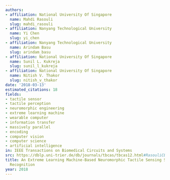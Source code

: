 ```yaml
---
authors:
- affiliation: National University Of Singapore
  name: Mahdi Rasouli
  slug: mahdi_rasouli
- affiliation: Nanyang Technological University
  name: Yi Chen
  slug: yi_chen
- affiliation: Nanyang Technological University
  name: Arindam Basu
  slug: arindam_basu
- affiliation: National University Of Singapore
  name: Sunil L. Kukreja
  slug: sunil_l_kukreja
- affiliation: National University Of Singapore
  name: Nitish V. Thakor
  slug: nitish_v_thakor
date: '2018-03-13'
estimated_citations: 18
fields:
- tactile sensor
- tactile perception
- neuromorphic engineering
- extreme learning machine
- wearable computer
- information transfer
- massively parallel
- encoding
- computer vision
- computer science
- artificial intelligence
in: IEEE Transactions on Biomedical Circuits and Systems
src: https://dblp.uni-trier.de/db/journals/tbcas/tbcas12.html#RasouliCBKT18
title: An Extreme Learning Machine-Based Neuromorphic Tactile Sensing System for Texture
  Recognition
year: 2018
---
```

